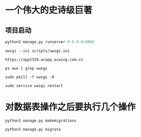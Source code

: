 # 一个伟大的史诗级巨著

## 项目启动

```python
python3 manage.py runserver 0.0.0.0:8000
```

```
uwsgi --ini scripts/uwsgi.ini
```

```
https://app1329.acapp.acwing.com.cn
```

```
ps aux | grep uwsgi
```

```
sudo pkill -f uwsgi -9
```

```
sudo service uwsgi restart
```

# 对数据表操作之后要执行几个操作

```
python3 manage.py makemigrations
```

```
python3 manage.py migrate
```